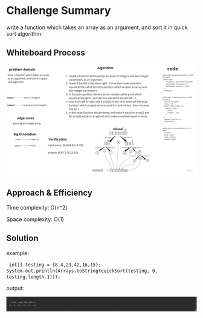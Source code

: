 # Challenge Summary

write a function which takes an array as an argument, and sort it in quick sort algorithm.

## Whiteboard Process

![board](quickboard.jpg)

## Approach & Efficiency

Time complexity: O(n^2)

Space complexity: O(1)

## Solution
example:

```
 int[] testing = {8,4,23,42,16,15};
System.out.println(Arrays.toString(quickSort(testing, 0, testing.length-1)));
```

output:

![output](output.jpg)